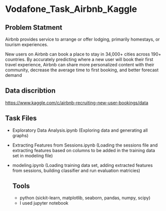 # Vodafone_Task_Airbnb_Kaggle

## Problem Statment 
Airbnb provides service to arrange or offer lodging, primarily homestays, or tourism experiences.


New users on Airbnb can book a place to stay in 34,000+ cities across 190+ countries. By accurately predicting where a new user will book their first travel experience, Airbnb can share more personalized content with their community, decrease the average time to first booking, and better forecast demand

## Data discribtion 
https://www.kaggle.com/c/airbnb-recruiting-new-user-bookings/data

## Task Files 
- Exploratory Data Analysis.ipynb 
         (Exploring data and generating all graphs)
- Extracting Features from Sessions.ipynb
          (Loading the sessions file and extracting features based on columns to be added in the training data set in modeling file)
- modeling.ipynb
           (Loading training data set, adding extracted features from sessions, building classifier and run evaluation matricies)
  
  ## Tools
  - python (sickit-learn, matplotlib, seaborn, pandas, numpy, scipy)
  - I used jupyter notebook 
  
  
